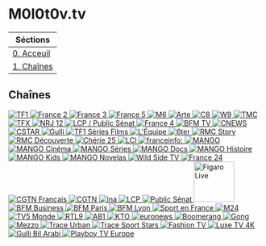 # M0l0t0v.tv

|     Séctions     |
|------------------|
| [0. Acceuil](https://github.com/N0ub4x/M0l0t0v.tv#m0l0t0vtv)
| [1. Chaînes](https://github.com/N0ub4x/M0l0t0v.tv#cha%C3%AEnes) |


Chaînes
-------

<a href="https://rplayer.surge.sh/?url=https://mtv-live.cloud-02.molotov.tv/public/tf1/tf1.isml/hdready.mpd"><img src="https://i.imgur.com/N8nu5sm.png" title="TF1">
<a href="https://rplayer.surge.sh/?url=https://mtv-live.cloud-02.molotov.tv/public/france2/france2.isml/hdready.mpd"><img src="https://i.imgur.com/eBGccGn.png" title="France 2">
<a href="https://rplayer.surge.sh/?url=https://mtv-live.cloud-02.molotov.tv/public/france3/france3.isml/hdready.mpd"><img src="https://i.imgur.com/ZgTTt3L.png" title="France 3">
<a href="https://rplayer.surge.sh/?url=https://mtv-live.cloud-02.molotov.tv/public/france5/france5.isml/hdready.mpd"><img src="https://i.imgur.com/HlKW65X.png" title="France 5">
<a href="https://bitmovin.com/demos/stream-test?format=hls&manifest=https://shls-m6-france-prod-dub.shahid.net/out/v1/c8a9f6e000cd4ebaa4d2fc7d18c15988/index.m3u8"><img src="https://i.imgur.com/Baadm99.png" title="M6">
<a href="https://rplayer.surge.sh/?url=https://artesimulcast.akamaized.net/hls/live/2031003/artelive_fr/index.m3u8"><img src="https://i.imgur.com/iUgaOBk.png" title="Arte">
<a href="https://www.dailymotion.com/embed/video/x5gv5rr?autoPlay=1"><img src="https://i.imgur.com/HnvLFwK.png" title="C8">
<a href="https://rplayer.surge.sh/?url=https://mtv-live.cloud-02.molotov.tv/public/w9/w9.isml/hdready.mpd"><img src="https://i.imgur.com/dRAPU7O.png" title="W9">
<a href="https://rplayer.surge.sh/?url=https://mtv-live.cloud-02.molotov.tv/public/tmc/tmc.isml/hdready.mpd"><img src="https://i.imgur.com/E1k83NG.png" title="TMC">
<a href="https://rplayer.surge.sh/?url=https://mtv-live.cloud-02.molotov.tv/public/tfx/tfx.isml/hdready.mpd"><img src="https://i.imgur.com/amAmDGS.png" title="TFX">
<a href="http://rplayer.surge.sh/?url=https://live-molotov.fubo.tv/public/nrj12/nrj12.isml/hdready.mpd"><img src="https://i.imgur.com/ERsgHRi.png" title="NRJ 12">
<a href="https://rplayer.surge.sh/?url=https://live-molotov.fubo.tv/public/lcpps/lcpps.isml/hdready.mpd"><img src="https://i.imgur.com/QgySpKN.png" title="LCP / Public Sénat">
<a href="https://rplayer.surge.sh/?url=https://mtv-live.cloud-02.molotov.tv/public/france4/france4.isml/hdready.mpd"><img src="https://i.imgur.com/l7Mr4WR.png" title="France 4">
<a href="https://rplayer.surge.sh/?url=https://bcovlive-a.akamaihd.net/f3c53617100e4fd7a0fbdf9e784a650e/eu-central-1/876450610001/7b4151e1e2434a7cacdb9936db7a7910/playlist_ssaiM.m3u8"><img src="https://i.imgur.com/0A1Kfyd.png" title="BFM TV">
<a href="https://www.dailymotion.com/embed/video/x3b68jn?autoPlay=1"><img src="https://i.imgur.com/XqQErhH.png" title="CNEWS">
<a href="https://www.dailymotion.com/embed/video/x5gv5v0?autoPlay=1"><img src="https://i.imgur.com/fa1H0oA.png" title="CSTAR">
<a href="https://rplayer.surge.sh/?url=https://d13anarbtxy8c5.cloudfront.net/pool_u81ytesz/gulli/sixplaysd/hls_short/index.m3u8"><img src="https://i.imgur.com/B9GfpDR.png" title="Gulli">
<a href="https://rplayer.surge.sh/?url=https://mtv-live.cloud-02.molotov.tv/public/tf1seriesfilms/tf1seriesfilms.isml/hdready.mpd"><img src="https://i.imgur.com/oN9xZYT.png" title="TF1 Séries Films">
<a href="https://www.dailymotion.com/embed/video/x2lefik?autoPlay=1"><img src="https://i.imgur.com/ed0syYj.png" title="L'Équipe">
<a href="https://rplayer.surge.sh/?url=https://mtv-live.cloud-02.molotov.tv/public/6ter/6ter.isml/hdready.mpd"><img src="https://i.imgur.com/zV6ENp8.png" title="6ter">
<a href="https://rplayer.surge.sh/?url=https://mtv-live.cloud-02.molotov.tv/public/rmcstory/rmcstory.isml/hdready.mpd"><img src="https://i.imgur.com/OhoqSl0.png" title="RMC Story">
<a href="https://rplayer.surge.sh/?url=https://mtv-live.cloud-02.molotov.tv/public/rmcdecouverte/rmcdecouverte.isml/hdready.mpd"><img src="https://i.imgur.com/m2iiCtm.png" title="RMC Découverte">
<a href="https://rplayer.surge.sh/?url=https://mtv-live.cloud-02.molotov.tv/public/cherie25/cherie25.isml/hdready.mpd"><img src="https://i.imgur.com/g9EdDZC.png" title="Chérie 25">
<a href="https://www.tf1info.fr/direct/"><img src="https://i.imgur.com/FpltHeB.png" title="LCI">
<a href="https://www.youtube.com/watch?v=Z-Nwo-ypKtM"><img src="https://i.imgur.com/Fm4HJ6M.png" title="franceinfo:">
<a href="https://rplayer.surge.sh/?url=https://vod2live-mtv.cloud-01.molotov.tv/public/v1/mango/mango.isml/hdready.mpd"><img src="https://i.imgur.com/qPC3x37.png" title="MANGO">
<a href="https://rplayer.surge.sh/?url=https://vod2live-mtv.cloud-01.molotov.tv/public/v1/mango-cinema/mango-cinema.isml/hdready.mpd"><img src="https://i.imgur.com/jPz2OH1.png" title="MANGO Cinéma">
<a href="https://rplayer.surge.sh/?url=https://vod2live-mtv.cloud-01.molotov.tv/public/v1/mango-series/mango-series.isml/hdready.mpd"><img src="https://i.imgur.com/9HIJXSn.png" title="MANGO Séries">
<a href="https://rplayer.surge.sh/?url=https://vod2live-mtv.cloud-01.molotov.tv/public/v1/mango-docs/mango-docs.isml/hdready.mpd"><img src="https://i.imgur.com/agj6U0t.png" title="MANGO Docs">
<a href="https://rplayer.surge.sh/?url=https://vod2live-mtv.cloud-01.molotov.tv/public/v1/mango-histoire/mango-histoire.isml/hdready.mpd"><img src="https://i.imgur.com/Clpq0px.png" title="MANGO Histoire">
<a href="https://rplayer.surge.sh/?url=https://vod2live-mtv.cloud-01.molotov.tv/public/v1/mango-kids/mango-kids.isml/hdready.mpd"><img src="https://i.imgur.com/Szg5bdV.png" title="MANGO Kids">
<a href="https://rplayer.surge.sh/?url=https://vod2live-mtv.cloud-01.molotov.tv/public/v1/mango-novelas/mango-novelas.isml/hdready.mpd"><img src="https://i.imgur.com/6UkST81.png" title="MANGO Novelas">
<a href="https://rplayer.surge.sh/?url=https://versatile-wildsidetv-1-fr.samsung.wurl.tv/playlist.m3u8"><img src="https://i.imgur.com/3gp4D22.png" title="Wild Side TV">
<a href="https://www.youtube.com/embed/gxG3pdKvlIs"><img src="https://i.imgur.com/TQvMBFy.png" title="France 24">
<a href="https://rplayer.surge.sh/?url=https://news.cgtn.com/resource/live/french/cgtn-f.m3u8"><img src="https://i.imgur.com/FvxRyUO.png" title="CGTN Français">
<a href="https://rplayer.surge.sh/?url=https://news.cgtn.com/resource/live/english/cgtn-news.m3u8"><img src="https://i.imgur.com/RvXlNbb.png" title="CGTN">
<a href="https://app.molotov.tv/channels/https%3A%2F%2Ffapi__DOT__molotov__DOT__tv%2Fv2%2Fchannels%2F159%2Fsections%3FtrkCp%3Dremote_channels_v1%26trkCs%3Dfree_channels%26trkOcr%3D40%26trkOsp%3D2"><img src="https://i.imgur.com/7I5tcaz.png" title="ina">
<a href="https://www.dailymotion.com/embed/video/xji3qy?autoPlay=1"><img src="https://i.imgur.com/hP7Vrct.png" title="LCP">
<a href="https://www.dailymotion.com/embed/video/xkxbzc?autoPlay=1"><img src="https://i.imgur.com/J98BMed.png" title="Public Sénat">
<a href="https://app.molotov.tv/channels/https%3A%2F%2Ffapi__DOT__molotov__DOT__tv%2Fv2%2Fchannels%2F234%2Fsections%3FtrkCp%3Dhome_channels%26trkCs%3Dlive%26trkOcr%3D41%26trkOsp%3D2"><img src="https://i.imgur.com/7glGgqI.png" height="80" width="80" title="Figaro Live">
<a href="https://rplayer.surge.sh/?url=https://vlt3-cdn-edge-live02.pfd.sfr.net/bfm-ncdn-live-pal1.pfd.sfr.net/sid=050caf7aqga10jo59ekg/shls/LIVE$BFM_BUSINESS/index.m3u8?start=LIVE&end=END"><img src="https://i.imgur.com/IuuyI5W.png" title="BFM Business">
<a href="https://rplayer.surge.sh/?url=https://vlt3-cdn-edge-live00.pfd.sfr.net/bfm-ncdn-live-pal1.pfd.sfr.net/sid=050cb7jev0i8t6gap1d0/shls/LIVE$BFM_PARIS/index.m3u8?start=LIVE&end=END"><img src="https://i.imgur.com/ScQqlr9.png" title="BFM Paris">
<a href="https://rplayer.surge.sh/?url=https://cbv1-cdn-edge-live01.pfd.sfr.net/bfm-ncdn-live-pal1.pfd.sfr.net/sid=050cca94o0pg2vjmosvg/shls/LIVE$BFM_LYON/index.m3u8?start=LIVE&end=END"><img src="https://i.imgur.com/LYMaQ2N.png" title="BFM Lyon">
<a href="https://rplayer.surge.sh/?url=https://mtv-live.cloud-02.molotov.tv/public/sportenfrance/sportenfrance.isml/hdready.mpd"><img src="https://i.imgur.com/HOrQuen.png" title="Sport en France">
<a href="https://rplayer.surge.sh/?url=https://www.m24tv.ma/live/smil:OutStream1.smil/playlist.m3u8"><img src="https://i.imgur.com/Pq7p5U2.png" title="M24">
<a href="https://rplayer.surge.sh/?url=https://ott.tv5monde.com/Content/HLS/Live/channel(info)/variant.m3u8"><img src="https://i.imgur.com/AsWc1OH.png" title="TV5 Monde">
<a href="https://rplayer.surge.sh/?url=https://mtv-live.cloud-02.molotov.tv/public/rtl9/rtl9.isml/hdready.mpd"><img src="https://i.imgur.com/DYkt5XW.png" title="RTL9">
<a href="https://rplayer.surge.sh/?url=https://mtv-live.cloud-02.molotov.tv/public/ab1/ab1.isml/hdready.mpd"><img src="https://i.imgur.com/X46FBUI.png" title="AB1">
<a href="https://rplayer.surge.sh/?url=https://live-kto.akamaized.net/hls/live/2033284/KTO/master.m3u8"><img src="https://i.imgur.com/zTXLfjX.png" title="KTO">
<a href="https://www.youtube.com/embed/MsN0_WNXvh8"><img src="https://i.imgur.com/IHwzyvB.png" title="euronews">
<a href="https://rplayer.surge.sh/?url=https://mtv-live.cloud-02.molotov.tv/public/boomerang/boomerang.isml/hdready.mpd"><img src="https://i.imgur.com/4V1l2vV.png" title="Boomerang">
<a href="https://rplayer.surge.sh/?url=https://mtv-live.cloud-02.molotov.tv/public/gong/gong.isml/hdready.mpd"><img src="https://i.imgur.com/Q4Wz51U.png" title="Gong">
<a href="http://rplayer.surge.sh/?url=http://ott-cdn.ucom.am/s35/index.m3u8"><img src="https://i.imgur.com/jujiSWj.png" title="Mezzo">
<a href="https://www.hlsplayer.org/play?url=https%3A%2F%2Flightning-traceurban-samsungau.amagi.tv%2Fplaylist.m3u8"><img src="https://i.imgur.com/el7rxCx.png" title="Trace Urban">
<a href="https://www.hlsplayer.org/play?url=https://lightning-tracesport-samsungau.amagi.tv/playlist.m3u8"><img src="https://i.imgur.com/smnmkcQ.png" title="Trace Sport Stars">
<a href="https://rplayer.surge.sh/?url=https://fashiontv-fashiontv-1-eu.rakuten.wurl.com/manifest/playlist.m3u8"><img src="https://i.imgur.com/N6rn8J3.png" title="Fashion TV">
<a href="http://rplayer.surge.sh/?url=https://mtv-live.cloud-02.molotov.tv/public/luxetv4k/luxetv4k.isml/all.mpd"><img src="https://i.imgur.com/DeZNN72.png" title="Luxe TV 4K">
<a href="https://bitmovin.com/demos/stream-test?format=hls&manifest=https://shls-gulli-bil-arabi-prod-dub.shahid.net/out/v1/5454d215afba410c90b233f400730958/index.m3u8"><img src="https://i.imgur.com/fp4FWif.png" title="Gulli Bil Arabi">
<a href="https://rplayer.surge.sh/?url=https://mtv-live.cloud-02.molotov.tv/public/playboytveurope/playboytveurope.isml/hdready.mpd"><img src="https://i.imgur.com/SgAtWCQ.png" title="Playboy TV Europe">
